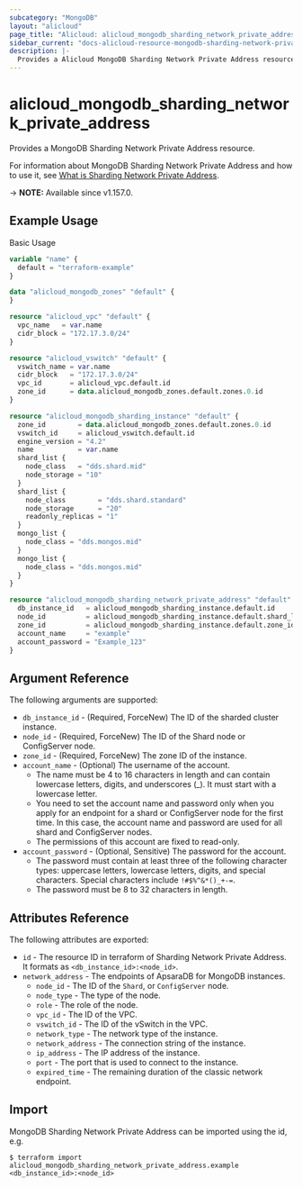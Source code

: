```yaml
---
subcategory: "MongoDB"
layout: "alicloud"
page_title: "Alicloud: alicloud_mongodb_sharding_network_private_address"
sidebar_current: "docs-alicloud-resource-mongodb-sharding-network-private-address"
description: |-
  Provides a Alicloud MongoDB Sharding Network Private Address resource.
---
```


# alicloud_mongodb_sharding_network_private_address

Provides a MongoDB Sharding Network Private Address resource.

For information about MongoDB Sharding Network Private Address and how to use it, see [What is Sharding Network Private Address](https://www.alibabacloud.com/help/en/doc-detail/141403.html).

-> **NOTE:** Available since v1.157.0.

## Example Usage

Basic Usage

```terraform
variable "name" {
  default = "terraform-example"
}

data "alicloud_mongodb_zones" "default" {
}

resource "alicloud_vpc" "default" {
  vpc_name   = var.name
  cidr_block = "172.17.3.0/24"
}

resource "alicloud_vswitch" "default" {
  vswitch_name = var.name
  cidr_block   = "172.17.3.0/24"
  vpc_id       = alicloud_vpc.default.id
  zone_id      = data.alicloud_mongodb_zones.default.zones.0.id
}

resource "alicloud_mongodb_sharding_instance" "default" {
  zone_id        = data.alicloud_mongodb_zones.default.zones.0.id
  vswitch_id     = alicloud_vswitch.default.id
  engine_version = "4.2"
  name           = var.name
  shard_list {
    node_class   = "dds.shard.mid"
    node_storage = "10"
  }
  shard_list {
    node_class        = "dds.shard.standard"
    node_storage      = "20"
    readonly_replicas = "1"
  }
  mongo_list {
    node_class = "dds.mongos.mid"
  }
  mongo_list {
    node_class = "dds.mongos.mid"
  }
}

resource "alicloud_mongodb_sharding_network_private_address" "default" {
  db_instance_id   = alicloud_mongodb_sharding_instance.default.id
  node_id          = alicloud_mongodb_sharding_instance.default.shard_list.0.node_id
  zone_id          = alicloud_mongodb_sharding_instance.default.zone_id
  account_name     = "example"
  account_password = "Example_123"
}
```

## Argument Reference

The following arguments are supported:

* `db_instance_id` - (Required, ForceNew) The ID of the sharded cluster instance.
* `node_id` - (Required, ForceNew) The ID of the Shard node or ConfigServer node.
* `zone_id` - (Required, ForceNew) The zone ID of the instance.
* `account_name` - (Optional) The username of the account.
  - The name must be 4 to 16 characters in length and can contain lowercase letters, digits, and underscores (_). It must start with a lowercase letter.
  - You need to set the account name and password only when you apply for an endpoint for a shard or ConfigServer node for the first time. In this case, the account name and password are used for all shard and ConfigServer nodes.
  - The permissions of this account are fixed to read-only.
* `account_password` - (Optional, Sensitive) The password for the account.
  - The password must contain at least three of the following character types: uppercase letters, lowercase letters, digits, and special characters. Special characters include `!#$%^&*()_+-=`.
  - The password must be 8 to 32 characters in length.

## Attributes Reference

The following attributes are exported:

* `id` - The resource ID in terraform of Sharding Network Private Address. It formats as `<db_instance_id>:<node_id>`.
* `network_address` - The endpoints of ApsaraDB for MongoDB instances.
  * `node_id` - The ID of the `Shard`, or `ConfigServer` node.
  * `node_type` - The type of the node.
  * `role` - The role of the node.
  * `vpc_id` - The ID of the VPC.
  * `vswitch_id` - The ID of the vSwitch in the VPC.
  * `network_type` - The network type of the instance.
  * `network_address` - The connection string of the instance.
  * `ip_address` - The IP address of the instance.
  * `port` - The port that is used to connect to the instance.
  * `expired_time` - The remaining duration of the classic network endpoint.

## Import

MongoDB Sharding Network Private Address can be imported using the id, e.g.

```shell
$ terraform import alicloud_mongodb_sharding_network_private_address.example <db_instance_id>:<node_id>
```
